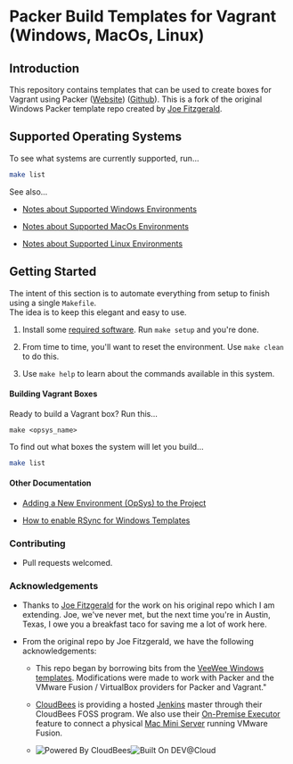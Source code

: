 # Packer Build Templates for Vagrant (Windows, MacOs, Linux)

## Introduction

This repository contains templates that can be used to create boxes for Vagrant using Packer ([Website](http://www.packer.io)) 
([Github](http://github.com/mitchellh/packer)).  This is a fork of the original Windows Packer template repo created 
by [Joe Fitzgerald](https://github.com/joefitzgerald/packer-windows). 

## Supported Operating Systems
To see what systems are currently supported, run...
```bash 
make list
```

See also...

* [Notes about Supported Windows Environments](./docs/windows/notes_about_supported_environments.md)

* [Notes about Supported MacOs Environments](./docs/macos/notes_about_supported_environments.md)

* [Notes about Supported Linux Environments](./docs/linux/notes_about_supported_environments.md)
 
## Getting Started
The intent of this section is to automate everything from setup to finish using a single `Makefile`.  
The idea is to keep this elegant and easy to use.

1. Install some [required software](docs/required_software.md).  Run `make setup` and you're done.

2. From time to time, you'll want to reset the environment.  Use `make clean` to do this.

3. Use `make help` to learn about the commands available in this system.

#### Building Vagrant Boxes
Ready to build a Vagrant box?  Run this...
```
make <opsys_name>
```

To find out what boxes the system will let you build...
```bash 
make list
```

#### Other Documentation

* [Adding a New Environment (OpSys) to the Project](docs/adding_new_box.md)

* [How to enable RSync for Windows Templates](docs/enable-rsync-for-windows-templates.md)


### Contributing
* Pull requests welcomed.

### Acknowledgements

* Thanks to [Joe Fitzgerald](https://github.com/joefitzgerald/packer-windows) for the work on his original 
  repo which I am extending.  Joe, we've never met, but the next time you're in Austin, Texas, I owe you a 
  breakfast taco for saving me a lot of work here.

* From the original repo by Joe Fitzgerald, we have the following acknowledgements:

  * This repo began by borrowing bits from the [VeeWee Windows templates](https://github.com/jedi4ever/veewee/tree/master/templates). 
    Modifications were made to work with Packer and the VMware Fusion / VirtualBox providers for Packer and Vagrant." 

  * [CloudBees](http://www.cloudbees.com) is providing a hosted [Jenkins](http://jenkins-ci.org/) master through
    their CloudBees FOSS program. We also use their [On-Premise Executor](https://developer.cloudbees.com/bin/view/DEV/On-Premise+Executors) feature
    to connect a physical [Mac Mini Server](http://www.apple.com/mac-mini/server/) running VMware Fusion.

  * ![Powered By CloudBees](http://www.cloudbees.com/sites/default/files/Button-Powered-by-CB.png "Powered By CloudBees")![Built On DEV@Cloud](http://www.cloudbees.com/sites/default/files/Button-Built-on-CB-1.png "Built On DEV@Cloud")
